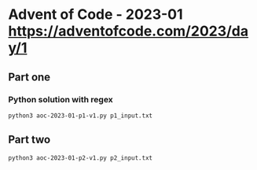 # Advent of Code - 2023-01 https://adventofcode.com/2023/day/1

## Part one
### Python solution with regex
`python3 aoc-2023-01-p1-v1.py p1_input.txt`

## Part two
`python3 aoc-2023-01-p2-v1.py p2_input.txt `
